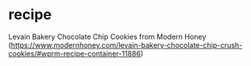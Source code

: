 # recipe
Levain Bakery Chocolate Chip Cookies 
from Modern Honey (https://www.modernhoney.com/levain-bakery-chocolate-chip-crush-cookies/#wprm-recipe-container-11886)
